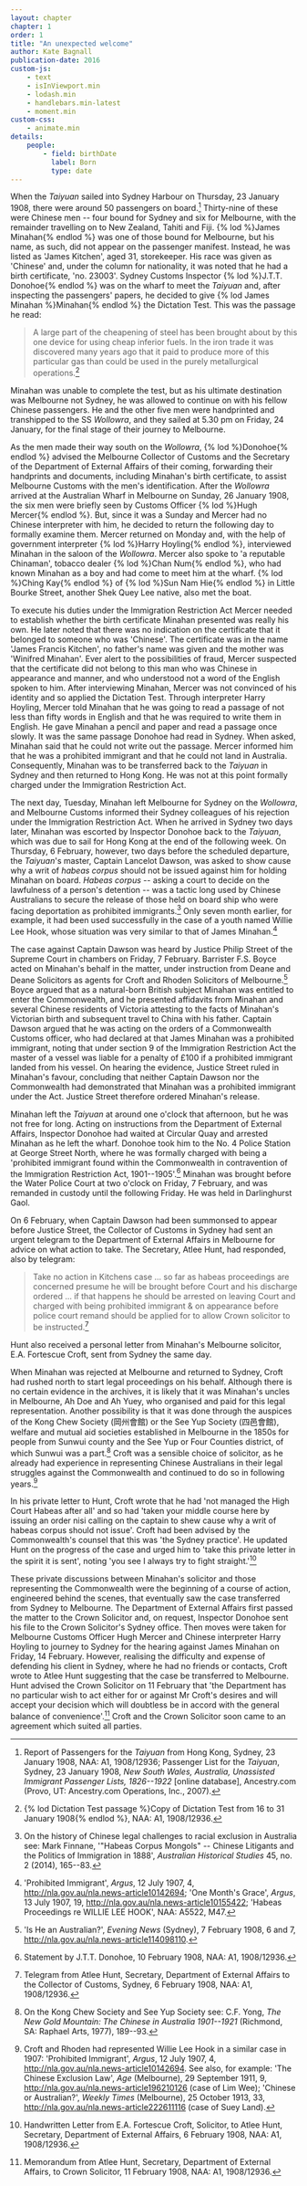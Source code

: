 ```yaml
---
layout: chapter
chapter: 1
order: 1
title: "An unexpected welcome"
author: Kate Bagnall
publication-date: 2016
custom-js:
    - text
    - isInViewport.min
    - lodash.min
    - handlebars.min-latest
    - moment.min
custom-css:
    - animate.min
details:
    people:
        - field: birthDate
          label: Born
          type: date
---
```


When the *Taiyuan* sailed into Sydney Harbour on Thursday, 23 January
1908, there were around 50 passengers on board.[^1] Thirty-nine of these
were Chinese men -- four bound for Sydney and six for Melbourne, with
the remainder travelling on to New Zealand, Tahiti and Fiji. {% lod %}James
Minahan{% endlod %} was one of those bound for Melbourne, but his name, as such, did
not appear on the passenger manifest. Instead, he was listed as 'James
Kitchen', aged 31, storekeeper. His race was given as 'Chinese' and,
under the column for nationality, it was noted that he had a birth
certificate, 'no. 23003'. Sydney Customs Inspector {% lod %}J.T.T. Donohoe{% endlod %} was on
the wharf to meet the *Taiyuan* and, after inspecting the passengers'
papers, he decided to give {% lod James Minahan %}Minahan{% endlod %} the Dictation Test. This was the
passage he read:

> A large part of the cheapening of steel has been brought about by this
> one device for using cheap inferior fuels. In the iron trade it was
> discovered many years ago that it paid to produce more of this
> particular gas than could be used in the purely metallurgical
> operations.[^2]

Minahan was unable to complete the test, but as his ultimate destination
was Melbourne not Sydney, he was allowed to continue on with his fellow
Chinese passengers. He and the other five men were handprinted and
transhipped to the SS *Wollowra*, and they sailed at 5.30 pm on Friday,
24 January, for the final stage of their journey to Melbourne.

As the men made their way south on the *Wollowra*, {% lod %}Donohoe{% endlod %} advised the
Melbourne Collector of Customs and the Secretary of the Department of
External Affairs of their coming, forwarding their handprints and
documents, including Minahan's birth certificate, to assist Melbourne
Customs with the men's identification. After the *Wollowra* arrived at
the Australian Wharf in Melbourne on Sunday, 26 January 1908, the six
men were briefly seen by Customs Officer {% lod %}Hugh Mercer{% endlod %}. But, since it was
a Sunday and Mercer had no Chinese interpreter with him, he decided to
return the following day to formally examine them. Mercer returned on
Monday and, with the help of government interpreter {% lod %}Harry Hoyling{% endlod %},
interviewed Minahan in the saloon of the *Wollowra*. Mercer also spoke
to 'a reputable Chinaman', tobacco dealer {% lod %}Chan Num{% endlod %}, who had known
Minahan as a boy and had come to meet him at the wharf. {% lod %}Ching Kay{% endlod %} of {% lod %}Sun
Nam Hie{% endlod %} in Little Bourke Street, another Shek Quey Lee native, also met
the boat.

To execute his duties under the Immigration Restriction Act Mercer
needed to establish whether the birth certificate Minahan presented was
really his own. He later noted that there was no indication on the
certificate that it belonged to someone who was 'Chinese'. The
certificate was in the name 'James Francis Kitchen', no father's name
was given and the mother was 'Winifred Minahan'. Ever alert to the
possibilities of fraud, Mercer suspected that the certificate did not
belong to this man who was Chinese in appearance and manner, and who
understood not a word of the English spoken to him. After interviewing
Minahan, Mercer was not convinced of his identity and so applied the
Dictation Test. Through interpreter Harry Hoyling, Mercer told Minahan
that he was going to read a passage of not less than fifty words in
English and that he was required to write them in English. He gave
Minahan a pencil and paper and read a passage once slowly. It was the
same passage Donohoe had read in Sydney. When asked, Minahan said that
he could not write out the passage. Mercer informed him that he was a
prohibited immigrant and that he could not land in Australia.
Consequently, Minahan was to be transferred back to the *Taiyuan* in
Sydney and then returned to Hong Kong. He was not at this point formally
charged under the Immigration Restriction Act.

The next day, Tuesday, Minahan left Melbourne for Sydney on the
*Wollowra*, and Melbourne Customs informed their Sydney colleagues of
his rejection under the Immigration Restriction Act. When he arrived in
Sydney two days later, Minahan was escorted by Inspector Donohoe back to
the *Taiyuan*, which was due to sail for Hong Kong at the end of the
following week. On Thursday, 6 February, however, two days before the
scheduled departure, the *Taiyuan*'s master, Captain Lancelot Dawson,
was asked to show cause why a writ of *habeas corpus* should not be
issued against him for holding Minahan on board. *Habeas corpus* --
asking a court to decide on the lawfulness of a person's detention --
was a tactic long used by Chinese Australians to secure the release of
those held on board ship who were facing deportation as prohibited
immigrants.[^3] Only seven month earlier, for example, it had been used
successfully in the case of a youth named Willie Lee Hook, whose
situation was very similar to that of James Minahan.[^4]

The case against Captain Dawson was heard by Justice Philip Street of
the Supreme Court in chambers on Friday, 7 February. Barrister F.S.
Boyce acted on Minahan's behalf in the matter, under instruction from
Deane and Deane Solicitors as agents for Croft and Rhoden Solicitors of
Melbourne.[^5] Boyce argued that as a natural-born British subject
Minahan was entitled to enter the Commonwealth, and he presented
affidavits from Minahan and several Chinese residents of Victoria
attesting to the facts of Minahan's Victorian birth and subsequent
travel to China with his father. Captain Dawson argued that he was
acting on the orders of a Commonwealth Customs officer, who had declared
at that James Minahan was a prohibited immigrant, noting that under
section 9 of the Immigration Restriction Act the master of a vessel was
liable for a penalty of £100 if a prohibited immigrant landed from his
vessel. On hearing the evidence, Justice Street ruled in Minahan's
favour, concluding that neither Captain Dawson nor the Commonwealth had
demonstrated that Minahan was a prohibited immigrant under the Act.
Justice Street therefore ordered Minahan's release.

Minahan left the *Taiyuan* at around one o'clock that afternoon, but he
was not free for long. Acting on instructions from the Department of
External Affairs, Inspector Donohoe had waited at Circular Quay and
arrested Minahan as he left the wharf. Donohoe took him to the No. 4
Police Station at George Street North, where he was formally charged
with being a 'prohibited immigrant found within the Commonwealth in
contravention of the Immigration Restriction Act, 1901--1905'.[^6]
Minahan was brought before the Water Police Court at two o'clock on
Friday, 7 February, and was remanded in custody until the following
Friday. He was held in Darlinghurst Gaol.

On 6 February, when Captain Dawson had been summonsed to appear before
Justice Street, the Collector of Customs in Sydney had sent an urgent
telegram to the Department of External Affairs in Melbourne for advice
on what action to take. The Secretary, Atlee Hunt, had responded, also
by telegram:

> Take no action in Kitchens case ... so far as habeas proceedings are
> concerned presume he will be brought before Court and his discharge
> ordered ... if that happens he should be arrested on leaving Court and
> charged with being prohibited immigrant & on appearance before police
> court remand should be applied for to allow Crown solicitor to be
> instructed.[^7]

Hunt also received a personal letter from Minahan's Melbourne solicitor,
E.A. Fortescue Croft, sent from Sydney the same day.

When Minahan was rejected at Melbourne and returned to Sydney, Croft had
rushed north to start legal proceedings on his behalf. Although there is
no certain evidence in the archives, it is likely that it was Minahan's
uncles in Melbourne, Ah Doe and Ah Yuey, who organised and paid for this
legal representation. Another possibility is that it was done through
the auspices of the Kong Chew Society (岡州會館) or the See Yup Society
(四邑會館), welfare and mutual aid societies established in Melbourne in
the 1850s for people from Sunwui county and the See Yup or Four Counties
district, of which Sunwui was a part.[^8] Croft was a sensible choice of
solicitor, as he already had experience in representing Chinese
Australians in their legal struggles against the Commonwealth and
continued to do so in following years.[^9]

In his private letter to Hunt, Croft wrote that he had 'not managed the
High Court Habeas after all' and so had 'taken your middle course here
by issuing an order nisi calling on the captain to shew cause why a writ
of habeas corpus should not issue'. Croft had been advised by the
Commonwealth's counsel that this was 'the Sydney practice'. He updated
Hunt on the progress of the case and urged him to 'take this private
letter in the spirit it is sent', noting 'you see I always try to fight
straight.'[^10]

These private discussions between Minahan's solicitor and those
representing the Commonwealth were the beginning of a course of action,
engineered behind the scenes, that eventually saw the case transferred
from Sydney to Melbourne. The Department of External Affairs first
passed the matter to the Crown Solicitor and, on request, Inspector
Donohoe sent his file to the Crown Solicitor's Sydney office. Then moves
were taken for Melbourne Customs Officer Hugh Mercer and Chinese
interpreter Harry Hoyling to journey to Sydney for the hearing against
James Minahan on Friday, 14 February. However, realising the difficulty
and expense of defending his client in Sydney, where he had no friends
or contacts, Croft wrote to Atlee Hunt suggesting that the case be
transferred to Melbourne. Hunt advised the Crown Solicitor on 11
February that 'the Department has no particular wish to act either for
or against Mr Croft's desires and will accept your decision which will
doubtless be in accord with the general balance of convenience'.[^11]
Croft and the Crown Solicitor soon came to an agreement which suited all
parties.

[^1]: Report of Passengers for the *Taiyuan* from Hong Kong, Sydney, 23
    January 1908, NAA: A1, 1908/12936; Passenger List for the *Taiyuan*,
    Sydney, 23 January 1908, *New South Wales, Australia, Unassisted
    Immigrant Passenger Lists, 1826--1922* \[online database\],
    Ancestry.com (Provo, UT: Ancestry.com Operations, Inc., 2007).

[^2]: {% lod Dictation Test passage %}Copy of Dictation Test from 16 to 31 January 1908{% endlod %}, NAA: A1,
    1908/12936.

[^3]: On the history of Chinese legal challenges to racial exclusion in
    Australia see: Mark Finnane, '"Habeas Corpus Mongols" -- Chinese
    Litigants and the Politics of Immigration in 1888', *Australian
    Historical Studies* 45, no. 2 (2014), 165--83.

[^4]: 'Prohibited Immigrant', *Argus*, 12 July 1907, 4,
    http://nla.gov.au/nla.news-article10142694; 'One Month\'s Grace',
    *Argus*, 13 July 1907, 19,
    http://nla.gov.au/nla.news-article10155422; 'Habeas Proceedings re
    WILLIE LEE HOOK', NAA: A5522, M47.

[^5]: 'Is He an Australian?', *Evening News* (Sydney), 7 February 1908,
    6 and 7, http://nla.gov.au/nla.news-article114098110.

[^6]: Statement by J.T.T. Donohoe, 10 February 1908, NAA: A1,
    1908/12936.

[^7]: Telegram from Atlee Hunt, Secretary, Department of External
    Affairs to the Collector of Customs, Sydney, 6 February 1908, NAA:
    A1, 1908/12936.

[^8]: On the Kong Chew Society and See Yup Society see: C.F. Yong, *The
    New Gold Mountain: The Chinese in Australia 1901--1921* (Richmond,
    SA: Raphael Arts, 1977), 189--93.

[^9]: Croft and Rhoden had represented Willie Lee Hook in a similar case
    in 1907: 'Prohibited Immigrant', *Argus*, 12 July 1907, 4,
    http://nla.gov.au/nla.news-article10142694. See also, for example:
    'The Chinese Exclusion Law', *Age* (Melbourne), 29 September 1911,
    9, http://nla.gov.au/nla.news-article196210126 (case of Lim Wee);
    'Chinese or Australian?', *Weekly Times* (Melbourne), 25 October
    1913, 33, http://nla.gov.au/nla.news-article222611116 (case of Suey
    Land).

[^10]: Handwritten Letter from E.A. Fortescue Croft, Solicitor, to Atlee
    Hunt, Secretary, Department of External Affairs, 6 February 1908,
    NAA: A1, 1908/12936.

[^11]: Memorandum from Atlee Hunt, Secretary, Department of External
    Affairs, to Crown Solicitor, 11 February 1908, NAA: A1, 1908/12936.
